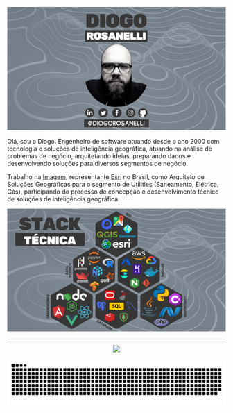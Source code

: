 <!--
![Header](https://github.com/diogorosanelli/diogorosanelli/raw/main/Profile%20Presentation.png)
-->

<p align="center">
  <img src="https://github.com/diogorosanelli/diogorosanelli/raw/main/Profile%20Presentation.png" />
</p>

Olá, sou o Diogo. Engenheiro de software atuando desde o ano 2000 com tecnologia e soluções de inteligência geográfica, atuando na análise de problemas de negócio, arquitetando ideias, preparando dados e desenvolvendo soluções para diversos segmentos de negócio.

Trabalho na [Imagem](https://www.img.com.br/pt-br/home), representante [Esri](https://www.esri.com/en-us/home) no Brasil, como Arquiteto de Soluções Geográficas para o segmento de Utilities (Saneamento, Elétrica, Gás), participando do processo de concepção e desenvolvimento técnico de soluções de inteligência geográfica.

<!--
![Stack Técnica](https://github.com/diogorosanelli/diogorosanelli/raw/main/Profile%20Stack%20Te%CC%81cnica.png)
-->

<p align="center">
  <img src="https://github.com/diogorosanelli/diogorosanelli/raw/main/Profile%20Stack%20Te%CC%81cnica.png" />
</p>

<hr>

<p align="center">
  <img src="https://github-readme-stats.vercel.app/api?username=diogorosanelli&hide=contribs,prs&count_private=true&show_icons=true&title_color=fff&icon_color=79ff97&text_color=9f9f9f&bg_color=151515&border_color=000000" />
</p>

<!--
### Spotify Playing 🎧

[![Spotify](https://novatorem-kyzbk7wxl-bardiesel.vercel.app/api/spotify)](https://open.spotify.com/user/12142384557)

### Github Statistics 📈

![Github Stats](https://github-readme-stats.vercel.app/api?username=diogorosanelli&hide=contribs,prs&count_private=true&show_icons=true&title_color=fff&icon_color=79ff97&text_color=9f9f9f&bg_color=151515&border_color=000000)

### Programming Languages 📈

![Github Languages](https://github-readme-stats-eight-theta.vercel.app/api/top-langs/?username=diogorosanelli&layout=compact&langs_count=8&title_color=fff&icon_color=79ff97&text_color=9f9f9f&bg_color=151515&border_color=000000)
-->

![Snake animation](https://github.com/diogorosanelli/diogorosanelli/blob/output/github-contribution-grid-snake.svg)
